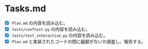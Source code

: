# Tasks.md

- [x] `Plan.md` の内容を読み込む。
- [x] `tests/conftest.py` の内容を読み込む。
- [x] `tests/test_interactive.py` の内容を読み込む。
- [x] `Plan.md` と実装されたコードの間に齟齬がないか調査し、報告する。
